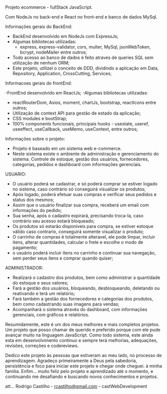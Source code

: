 Projeto ecommerce - fullStack JavaScript. 

Com NodeJs no back-end e React no front-end e banco de dados MySql.

Informações gerais do BackEnd:

- BackEnd desenvolvido em NodeJs com ExpressJs;
- Algumas bibliotecas utilizadas:
  - express, express-validator, cors, multer, MySql, jsonWebToken, bcrypt, nodeMailer entre outros;
- Todo acesso ao banco de dados é feito atraves de queries SQL sem utilização de nenhum ORM;
- Este projeto, utilizei o conceito de DDD, dividindo a aplicação em Data, Repository, Application, CrossCutting, Services;

Informacoes gerais do frontEnd:

-FrontEnd desenvolvido em ReactJs;
-Algumas bibliotecas utilizadas:
  - reactRouterDom, Axios, moment, chartJs, bootstrap, reactIcons entre outros;
- Utilização de context API para gestão de estado da aplicação;
- CSS modules e bootStrap;
- 100% components funcionais, principais hooks - usestate, useref, useeffect, useCallback, useMemo, useContext, entre outros;


Informações sobre o projeto:
- Projeto é baseado em um sistema web e-commerce.
- Neste sistema existe o ambiente de administração e gerenciamento do sistema. Controle de estoque, gestão dos usuários, fornecedores, categorias, pedidos e dashboard com informações gerenciais.

USUARIO:
- O usuário poderá se cadastrar, e só poderá comprar se estiver logado no sistema, caso contrário só conseguirá visualizar os produtos;
- Após logado, poderá efetuar suas compras e verificar seus pedidos e status dos mesmos;
- Assim que o usuário finalizar sua compra, receberá um email com informações do pedido;
- Sua senha, após o cadastro expirará, precisando troca-la, caso contrário seu acesso estará bloqueado;
- Os produtos só estarão disponiveis para compra, se estiver estoque válido caso contrario, conseguirá somente visualizar o produto;
- O carrinho de compras é totalmente alteravel, ele pode limpar, incluir itens, alterar quantidades, calcular o frete e escolhe o modo de pagamento;
- o usuário poderá incluir itens no carrinho e continuar sua navegação, sem perder seus itens e comprar quando quiser;

ADMINISTRADOR:
- Realizará o cadastro dos produtos, bem como administrar a quantidade do estoque e seus valores;
- Fará a gestão dos usuários, bloqueando, desbloqueando, deletando ou reativando e terá um relatório;
- Fará também a gestão dos fornecedores e categorias dos produtos, bem como cadastrando suas imagens para vendas;
- Acompanhará o sistema através do dashboard, com informações gerenciais, com gráficos e relatórios.


Resumidamente, este é um dos meus melhores e mais completos projetos. Um projeto que posso chamar de querido e preferido porque com ele pude avançar muito na linguagem JavaScript.
Como todo sistema, este ainda esta em desenvolvimento continuo e sempre terá melhorias, adequações, revisões, correções e codereviews.

Dedico este projeto às pessoas que estiveram ao meu lado, no processo de aprendizagem.
Agradeço primeiramente a Deus pela sabedoria, persistência e foco para iniciar este projeto e chegar onde cheguei. à minha familia.
Enfim... muito feliz pelo projeto e aprendizado até o momento, e continuando me desafiando e buscando novos conhecimentos e projetos.

att...
Rodrigo Castilho - rcastilho@gmail.com - castWebDevelopment
